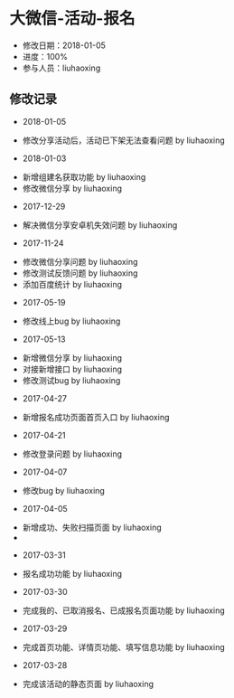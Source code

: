 # 大微信-活动-报名
- 修改日期：2018-01-05
- 进度：100%  
- 参与人员：liuhaoxing 

## 修改记录
- 2018-01-05
* 修改分享活动后，活动已下架无法查看问题 by liuhaoxing

- 2018-01-03
* 新增组建名获取功能 by liuhaoxing
* 修改微信分享 by liuhaoxing

- 2017-12-29
* 解决微信分享安卓机失效问题 by liuhaoxing

- 2017-11-24
* 修改微信分享问题 by liuhaoxing
* 修改测试反馈问题 by liuhaoxing
* 添加百度统计 by liuhaoxing

- 2017-05-19
* 修改线上bug by liuhaoxing

- 2017-05-13
* 新增微信分享 by liuhaoxing
* 对接新增接口 by liuhaoxing
* 修改测试bug by liuhaoxing

- 2017-04-27
* 新增报名成功页面首页入口 by liuhaoxing

- 2017-04-21
* 修改登录问题 by liuhaoxing

- 2017-04-07
* 修改bug by liuhaoxing

- 2017-04-05
* 新增成功、失败扫描页面 by liuhaoxing
* 
- 2017-03-31
* 报名成功功能 by liuhaoxing

- 2017-03-30
* 完成我的、已取消报名、已成报名页面功能 by liuhaoxing

- 2017-03-29
* 完成首页功能、详情页功能、填写信息功能 by liuhaoxing

- 2017-03-28
* 完成该活动的静态页面 by liuhaoxing

